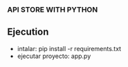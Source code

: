### API STORE WITH PYTHON

## Ejecution 
- intalar: pip install -r requirements.txt
- ejecutar proyecto: app.py